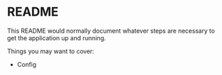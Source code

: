 # README

This README would normally document whatever steps are necessary to get the
application up and running.

Things you may want to cover:



* Config
